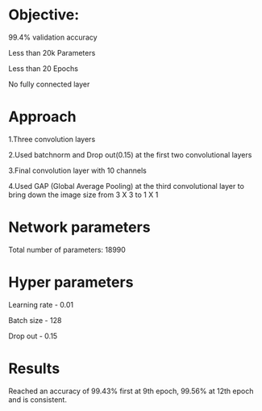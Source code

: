 # Objective:

99.4% validation accuracy

Less than 20k Parameters

Less than 20 Epochs

No fully connected layer


# Approach

1.Three convolution layers

2.Used batchnorm and Drop out(0.15) at the first two convolutional layers

3.Final convolution layer with 10 channels 

4.Used GAP (Global Average Pooling) at the third convolutional layer to bring down the image size from 3 X 3 to 1 X 1


# Network parameters

Total number of parameters: 18990


# Hyper parameters

Learning rate - 0.01

Batch size - 128

Drop out - 0.15


# Results

Reached an accuracy of 99.43% first at 9th epoch, 99.56% at 12th epoch and is consistent.
